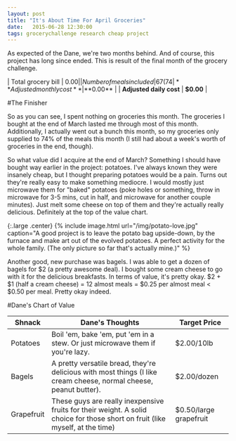 ```yaml
---
layout: post
title: "It's About Time For April Groceries"
date:   2015-06-28 12:30:00
tags: grocerychallenge research cheap project
---
```


As expected of the Dane, we're two months behind. And of course, this project has long since ended. This is result of the final month of the grocery challenge.

| Total grocery bill       | $0.00     |
| Number of meals included | 67 (74%) |
| **Adjusted monthly cost**    | **$0.00**     |
| **Adjusted daily cost**      | **$0.00**      |

#The Finisher

So as you can see, I spent nothing on groceries this month. The groceries I bought at the end of March lasted me through most of this month. Additionally, I actually went out a bunch this month, so my groceries only supplied to 74% of the meals this month (I still had about a week's worth of groceries in the end, though).

So what value did I acquire at the end of March? Something I should have bought way earlier in the project: potatoes. I've always known they were insanely cheap, but I thought preparing potatoes would be a pain. Turns out they're really easy to make something mediocre. I would mostly just microwave them for "baked" potatoes (poke holes or something, throw in microwave for 3-5 mins, cut in half, and microwave for another couple minutes). Just melt some cheese on top of them and they're actually really delicious. Definitely at the top of the value chart.

{:.large .center}
{% include image.html url="/img/potato-love.jpg" caption="A good project is to leave the potato bag upside-down, by the furnace and make art out of the evolved potatoes. A perfect activity for the whole family. (The only picture so far that's actually mine.)" %}

Another good, new purchase was bagels. I was able to get a dozen of bagels for $2 (a pretty awesome deal). I bought some cream cheese to go with it for the delicious breakfasts. In terms of value, it's pretty okay. $2 + $1 (half a cream cheese) = 12 almost meals = $0.25 per almost meal < $0.50 per meal. Pretty okay indeed.

#Dane's Chart of Value


| Shnack          | Dane's Thoughts | Target Price |
|-----------------|-----------------|--------------|
| Potatoes | Boil 'em, bake 'em, put 'em in a stew. Or just microwave them if you're lazy. | $2.00/10lb |
| Bagels | A pretty versatile bread, they're delicious with most things (I like cream cheese, normal cheese, peanut butter). | $2.00/dozen |
| Grapefruit | These guys are really inexpensive fruits for their weight. A solid choice for those short on fruit (like myself, at the time) | $0.50/large grapefruit |
